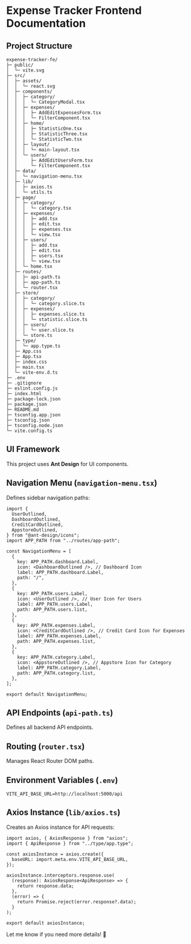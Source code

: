 # Expense Tracker Frontend Documentation

## Project Structure
```
expense-tracker-fe/
├─ public/
│  └─ vite.svg
├─ src/
│  ├─ assets/
│  │  └─ react.svg
│  ├─ components/
│  │  ├─ category/
│  │  │  └─ CategoryModal.tsx
│  │  ├─ expenses/
│  │  │  ├─ AddEditExpensesForm.tsx
│  │  │  └─ FilterComponent.tsx
│  │  ├─ home/
│  │  │  ├─ StatisticOne.tsx
│  │  │  ├─ StatisticThree.tsx
│  │  │  └─ StatisticTwo.tsx
│  │  ├─ layout/
│  │  │  └─ main-layout.tsx
│  │  └─ users/
│  │     ├─ AddEditUsersForm.tsx
│  │     └─ FilterComponent.tsx
│  ├─ data/
│  │  └─ navigation-menu.tsx
│  ├─ lib/
│  │  ├─ axios.ts
│  │  └─ utils.ts
│  ├─ page/
│  │  ├─ category/
│  │  │  └─ category.tsx
│  │  ├─ expenses/
│  │  │  ├─ add.tsx
│  │  │  ├─ edit.tsx
│  │  │  ├─ expenses.tsx
│  │  │  └─ view.tsx
│  │  ├─ users/
│  │  │  ├─ add.tsx
│  │  │  ├─ edit.tsx
│  │  │  ├─ users.tsx
│  │  │  └─ view.tsx
│  │  └─ home.tsx
│  ├─ routes/
│  │  ├─ api-path.ts
│  │  ├─ app-path.ts
│  │  └─ router.tsx
│  ├─ store/
│  │  ├─ category/
│  │  │  └─ category.slice.ts
│  │  ├─ expenses/
│  │  │  ├─ expenses.slice.ts
│  │  │  └─ statistic.slice.ts
│  │  ├─ users/
│  │  │  └─ user.slice.ts
│  │  └─ store.ts
│  ├─ type/
│  │  └─ app.type.ts
│  ├─ App.css
│  ├─ App.tsx
│  ├─ index.css
│  ├─ main.tsx
│  └─ vite-env.d.ts
├─ .env
├─ .gitignore
├─ eslint.config.js
├─ index.html
├─ package-lock.json
├─ package.json
├─ README.md
├─ tsconfig.app.json
├─ tsconfig.json
├─ tsconfig.node.json
└─ vite.config.ts
```

## UI Framework
This project uses **Ant Design** for UI components.

## Navigation Menu (`navigation-menu.tsx`)
Defines sidebar navigation paths:
```tsx
import {
  UserOutlined,
  DashboardOutlined,
  CreditCardOutlined,
  AppstoreOutlined,
} from "@ant-design/icons";
import APP_PATH from "../routes/app-path";

const NavigationMenu = [
  {
    key: APP_PATH.dashboard.Label,
    icon: <DashboardOutlined />, // Dashboard Icon
    label: APP_PATH.dashboard.Label,
    path: "/",
  },
  {
    key: APP_PATH.users.Label,
    icon: <UserOutlined />, // User Icon for Users
    label: APP_PATH.users.Label,
    path: APP_PATH.users.list,
  },
  {
    key: APP_PATH.expenses.Label,
    icon: <CreditCardOutlined />, // Credit Card Icon for Expenses
    label: APP_PATH.expenses.Label,
    path: APP_PATH.expenses.list,
  },
  {
    key: APP_PATH.category.Label,
    icon: <AppstoreOutlined />, // Appstore Icon for Category
    label: APP_PATH.category.Label,
    path: APP_PATH.category.list,
  },
];

export default NavigationMenu;
```

## API Endpoints (`api-path.ts`)
Defines all backend API endpoints.

## Routing (`router.tsx`)
Manages React Router DOM paths.

## Environment Variables (`.env`)
```env
VITE_API_BASE_URL=http://localhost:5000/api
```

## Axios Instance (`lib/axios.ts`)
Creates an Axios instance for API requests:
```tsx
import axios, { AxiosResponse } from "axios";
import { ApiResponse } from "../type/app.type";

const axiosInstance = axios.create({
  baseURL: import.meta.env.VITE_API_BASE_URL,
});

axiosInstance.interceptors.response.use(
  (response): AxiosResponse<ApiResponse> => {
    return response.data;
  },
  (error) => {
    return Promise.reject(error.response?.data);
  }
);

export default axiosInstance;
```

Let me know if you need more details! 🚀

